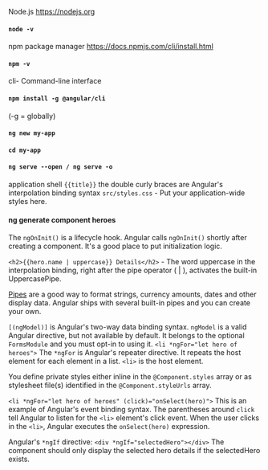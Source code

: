 Node.js
https://nodejs.org
#### ```node -v ```

npm package manager
https://docs.npmjs.com/cli/install.html
#### ```npm -v```

cli- Command-line interface 
#### ```npm install -g @angular/cli```
(-g = globally)

#### ```ng new my-app```
#### ```cd my-app```
#### ```ng serve --open / ng serve -o```

application shell
```{{title}}``` the double curly braces are Angular's interpolation binding syntax
```src/styles.css``` - Put your application-wide styles here.

#### ng generate component heroes
The ```ngOnInit()``` is a lifecycle hook. Angular calls ```ngOnInit()``` shortly after creating a component. It's a good place to put initialization logic.


```<h2>{{hero.name | uppercase}} Details</h2>``` - The word uppercase in the interpolation binding, right after the pipe operator ( | ), activates the built-in UppercasePipe.

[Pipes](https://angular.io/guide/pipes) are a good way to format strings, currency amounts, dates and other display data. Angular ships with several built-in pipes and you can create your own.

```[(ngModel)]``` is Angular's two-way data binding syntax. ```ngModel``` is a valid Angular directive, but not available by default. It belongs to the optional ```FormsModule``` and you must opt-in to using it.
```<li *ngFor="let hero of heroes">``` The ```*ngFor``` is Angular's repeater directive. It repeats the host element for each element in a list. ```<li>``` is the host element.

You define private styles either inline in the ```@Component.styles``` array or as stylesheet file(s) identified in the ```@Component.styleUrls``` array.

```<li *ngFor="let hero of heroes" (click)="onSelect(hero)">``` This is an example of Angular's event binding syntax. The parentheses around ```click``` tell Angular to listen for the ```<li>``` element's click event. When the user clicks in the ```<li>```, Angular executes the ```onSelect(hero)``` expression.

Angular's ```*ngIf``` directive: ```<div *ngIf="selectedHero"></div>``` The component should only display the selected hero details if the selectedHero exists.

